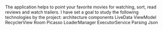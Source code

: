 The application helps to point your favorite movies for watching, sort, read reviews and watch trailers.
I have set a goal to study the following technologies by the project:
architecture components
LiveData
ViewModel
RecyclerView
Room
Picasso
LoaderManager
ExecutorService
Parsing Json
